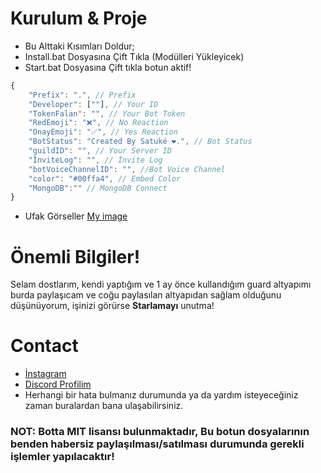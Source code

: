 # Kurulum & Proje
* Bu Alttaki Kısımları Doldur;
* Install.bat Dosyasına Çift Tıkla (Modülleri Yükleyicek)
* Start.bat Dosyasına Çift tıkla botun aktif!

```javascript
{
    "Prefix": ".", // Prefix
    "Developer": [""], // Your ID
    "TokenFalan": "", // Your Bot Token
    "RedEmoji": "❌", // No Reaction
    "OnayEmoji": "✅", // Yes Reaction 
    "BotStatus": "Created By Satuké ❤️.", // Bot Status 
    "guildID": "", // Your Server ID
    "İnviteLog": "", // İnvite Log
    "botVoiceChannelID": "", //Bot Voice Channel
    "color": "#00ffa4", // Embed Color  
    "MongoDB":"" // MongoDB Connect
}
```

- Ufak Görseller
[My image](username.github.com/Images/indir.png)

# Önemli Bilgiler!
Selam dostlarım, kendi yaptığım ve 1 ay önce kullandığım guard altyapımı burda paylaşıcam ve coğu paylasılan altyapıdan sağlam olduğunu düşünüyorum, işinizi görürse **Starlamayı** unutma!

# Contact
* [İnstagram](https://instagram.com/satukecim)
* [Discord Profilim](https://discord.com/users/707325480378040430)
* Herhangi bir hata bulmanız durumunda ya da yardım isteyeceğiniz zaman buralardan bana ulaşabilirsiniz.

### NOT: Botta MIT lisansı bulunmaktadır, Bu botun dosyalarının benden habersiz paylaşılması/satılması durumunda gerekli işlemler yapılacaktır!
